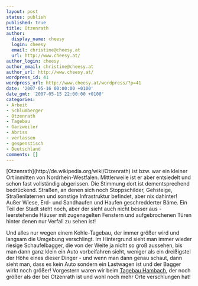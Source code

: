 ```yaml
---
layout: post
status: publish
published: true
title: Otzenrath
author:
  display_name: cheesy
  login: cheesy
  email: christine@cheesy.at
  url: http://www.cheesy.at/
author_login: cheesy
author_email: christine@cheesy.at
author_url: http://www.cheesy.at/
wordpress_id: 41
wordpress_url: http://www.cheesy.at/wordpress/?p=41
date: '2007-05-16 00:00:00 +0100'
date_gmt: '2007-05-15 22:00:00 +0100'
categories:
- Arbeit
- Schlumberger
- Otzenrath
- Tagebau
- Garzweiler
- Abriss
- verlassen
- gespenstisch
- Deutschland
comments: []
---
```

<!--:de--><!-- 3517-->[Otzenrath](http://de.wikipedia.org/wiki/Otzenrath) ist bzw. war ein kleiner Ort inmitten von Nordrhein-Westfalen. Mittlerweile ist er aber entsiedelt und schon fast vollständig abgerissen. Die Stimmung dort ist dementsprechend bedrückend. Straßen, an denen sich noch Stoppschilder, Gehsteige, Straßenlaternen und sonstige Infrastruktur befindet, aber nix dahinter! Außer Wiese, Erd- und Sandhaufen und Haufen geschredderter Bäme. Ein Teil der Stadt steht noch, aber der sieht auch nicht besser aus - leerstehende Häuser mit zugenagelten Fenstern und aufgebrochenen Türen hinter denen nur Verfall zu sehen ist!
Und alles nur wegen einem Kohle-Tagebau, der immer größer wird und langsam die Umgebung verschlingt. Im Hintergrund sieht man immer wieder riesige Schaufelbagger, die von der Weite ja nicht so groß aussehen, bis man dann ganz klein ein Auto vorbeifahren sieht, weniger als ein dreißigstel der Höhe eines dieser Dinger - und wenn man dann genau schaut, dann sieht man, dass es kein Auto sondern ein Lastwagen ist und der Bagger wirkt noch größer!
Vorgestern waren wir beim [Tagebau Hambach](http://www.cheesy.at/fotos.php?lang=de&dir=fotos/alben/ShortTrips/2007-05-14-Tagebau-Hambach), der noch größer als der bei Otzenrath ist und wohl noch mehr Orte verschlungen hat!<!--:-->
